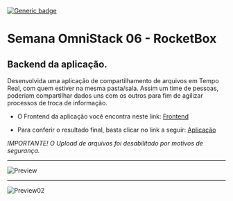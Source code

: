 [![Generic badge](https://img.shields.io/badge/node->=12.16.3-<COLOR>.svg)](https://shields.io/)


# Semana OmniStack 06 - RocketBox
## Backend da aplicação.

Desenvolvida uma aplicação de compartilhamento de arquivos em Tempo Real, com quem estiver na mesma pasta/sala.
Assim um time de pessoas, poderiam compartilhar dados uns com os outros para fim de agilizar processos de troca de informação.

* O Frontend da aplicação você encontra neste link: [Frontend](https://github.com/leocalmeida/omnistack06-frontend)

* Para conferir o resultado final, basta clicar no link a seguir: [Aplicação](https://omnistack-06-frontnd.herokuapp.com/)

*IMPORTANTE! O Upload de arquivos foi desabilitado por motivos de segurança.*


-----------------------------------------------------------------------------------------------------------------------

![Preview](https://res.cloudinary.com/almleoc/image/upload/v1590327299/README.md/OmniStack06/RocketBox03_orq8fp.png)

-----------------------------------------------------------------------------------------------------------------------

![Preview02](https://res.cloudinary.com/almleoc/image/upload/v1590326809/README.md/OmniStack06/RocketBox_02_dwbm2k.png)


